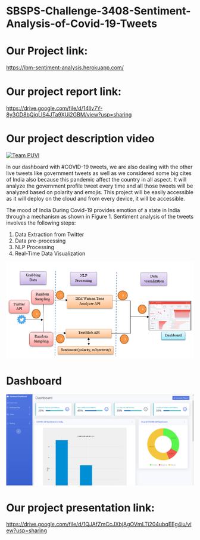 # SBSPS-Challenge-3408-Sentiment-Analysis-of-Covid-19-Tweets



# Our Project link:  
 
 https://ibm-sentiment-analysis.herokuapp.com/
 
 # Our project report link:
 
 https://drive.google.com/file/d/14llv7Y-8y3GD8bQiqLIS4JTa9XUi2GBM/view?usp=sharing
 
 # Our project description video
 
[![Team PUVI](http://img.youtube.com/vi/It4guxrSdSk/0.jpg)](http://www.youtube.com/watch?v=It4guxrSdSk "SBSPS-Challenge-3408-Sentiment-Analysis-of-Covid-19-Tweets")



In our dashboard with #COVID-19 tweets, we are also dealing with the other live tweets like government tweets as well as we considered some big cites of India also because this pandemic affect the country in all aspect.
It will analyze the government profile tweet every time and all those tweets will be analyzed based on polarity and emojis. This project will be easily accessible as it will deploy on the cloud and from every device, it will be accessible. 

The mood of India During Covid-19 provides emotion of a state in India through a mechanism as shown in Figure 1. Sentiment analysis of the tweets involves the following steps:
1. Data Extraction from Twitter 
2. Data pre-processing 
3. NLP Processing 
4. Real-Time Data Visualization


![](pic/Screenshot%20(285).png)




# Dashboard




![](pic/Screenshot%20(71).png)



# Our project presentation link:

https://drive.google.com/file/d/1QJAfZmCcJXbjAgOVmLTi204ubqEEg4iu/view?usp=sharing

